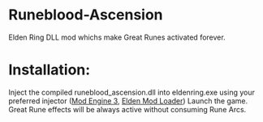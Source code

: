 # Runeblood-Ascension
Elden Ring DLL mod whichs make Great Runes activated forever.

# Installation:
Inject the compiled runeblood_ascension.dll into eldenring.exe using your preferred injector ([Mod Engine 3](https://github.com/garyttierney/me3/releases), [Elden Mod Loader](https://www.nexusmods.com/eldenring/mods/117))
Launch the game.
Great Rune effects will be always active without consuming Rune Arcs.
